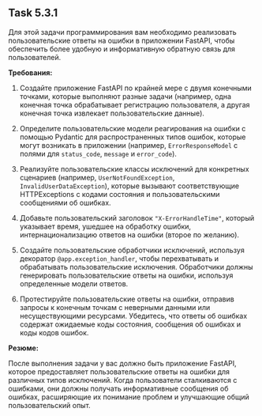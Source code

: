 ## Task 5.3.1

Для этой задачи программирования вам необходимо реализовать пользовательские ответы на ошибки в приложении FastAPI, чтобы обеспечить более удобную и информативную обратную связь для пользователей.

**Требования:**

1. Создайте приложение FastAPI по крайней мере с двумя конечными точками, которые выполняют разные задачи (например, одна конечная точка обрабатывает регистрацию пользователя, а другая конечная точка извлекает пользовательские данные).

2. Определите пользовательские модели реагирования на ошибки с помощью Pydantic для распространенных типов ошибок, которые могут возникать в приложении (например, `ErrorResponseModel` с полями для `status_code`, `message` и `error_code`).

3. Реализуйте пользовательские классы исключений для конкретных сценариев (например, `UserNotFoundException`, `InvalidUserDataException`), которые вызывают соответствующие HTTPExceptions с кодами состояния и пользовательскими сообщениями об ошибках.

4. Добавьте пользовательский заголовок `"X-ErrorHandleTime"`, который указывает время, ушедшее на обработку ошибки, интернационализацию ответов на ошибки (второе по желанию). 

5. Создайте пользовательские обработчики исключений, используя декоратор `@app.exception_handler`, чтобы перехватывать и обрабатывать пользовательские исключения. Обработчики должны генерировать пользовательские ответы на ошибки, используя определенные модели ответов.

6. Протестируйте пользовательские ответы на ошибки, отправив запросы к конечным точкам с неверными данными или несуществующими ресурсами. Убедитесь, что ответы об ошибках содержат ожидаемые коды состояния, сообщения об ошибках и коды кодов ошибок.

**Резюме:**

После выполнения задачи у вас должно быть приложение FastAPI, которое предоставляет пользовательские ответы на ошибки для различных типов исключений. Когда пользователи сталкиваются с ошибками, они должны получать информативные сообщения об ошибках, расширяющие их понимание проблем и улучшающие общий пользовательский опыт.